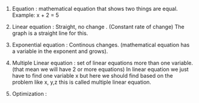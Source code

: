 1. Equation : mathematical equation that shows two things are equal.
   Example: x + 2 = 5

2. Linear equation : Straight, no change . (Constant rate of change)
The graph is a straight line for this.

3. Exponential equation : Continous changes. (mathematical equation has a variable in the exponent and grows).

4. Multiple Linear equation : set of linear equations more than one variable.(that mean we will have 2 or more equations)
    In linear equation we just have to find one variable x but here we should find based on the problem like x, y,z this is called multiple linear equation. 

5. Optimization : 